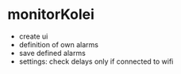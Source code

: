 monitorKolei
============

- create ui 
- definition of own alarms
- save defined alarms
- settings: check delays only if connected to wifi
